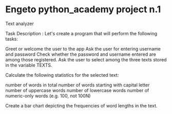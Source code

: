 # Engeto python_academy project n.1
Text analyzer


Task Description :
Let's create a program that will perform the following tasks:

Greet or welcome the user to the app
Ask the user for entering username and password
Check whether the password and username entered are among those registered.
Ask the user to select among the three texts stored in the variable TEXTS.

Calculate the following statistics for the selected text:

number of words in total
number of words starting with capital letter
number of uppercase words
number of lowercase words
number of numeric-only words (e.g. 100, not 100N)

Create a bar chart depicting the frequencies of word lengths in the text.
